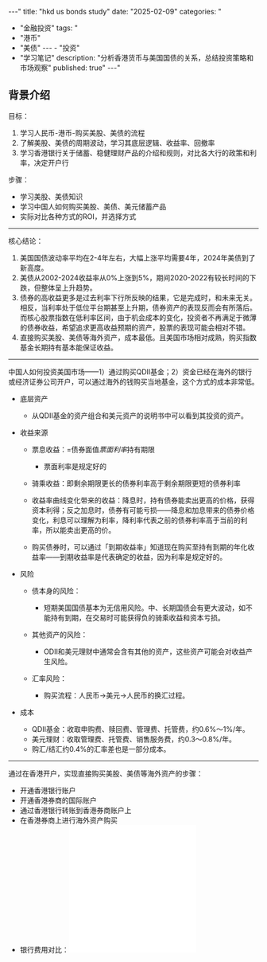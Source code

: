 
---"
title: "hkd us bonds study"
date: "2025-02-09"
categories: "
  - "金融投资"
tags: "
  - "港币"
  - "美债"
---  - "投资"
  - "学习笔记"
description: "分析香港货币与美国国债的关系，总结投资策略和市场观察"
published: true"
---"
## 背景介绍

目标：

  1. 学习人民币-港币-购买美股、美债的流程
  2. 了解美股、美债的周期波动，学习其底层逻辑、收益率、回撤率
  3. 学习香港银行关于储蓄、稳健理财产品的介绍和规则，对比各大行的政策和利率，决定开户行

步骤：

  * 学习美股、美债知识
  * 学习中国人如何购买美股、美债、美元储蓄产品
  * 实际对比各种方式的ROI，并选择方式

* * *

核心结论：

  1. 美国国债波动率平均在2-4年左右，大幅上涨平均需要4年，2024年美债到了新高度。
  2. 美债从2002-2024收益率从0%上涨到5%，期间2020-2022有较长时间的下跌，但整体呈上升趋势。
  3. 债券的高收益更多是过去利率下行所反映的结果，它是完成时，和未来无关。相反，当利率处于低位平台期甚至上升期，债券资产的表现反而会有所落后。而核心股票指数在低利率区间，由于机会成本的变化，投资者不再满足于微薄的债券收益，希望追求更高收益预期的资产，股票的表现可能会相对不错。
  4. 直接购买美股、美债等海外资产，成本最低。且美国市场相对成熟，购买指数基金长期持有基本能保证收益。

* * *

中国人如何投资美国市场——1）通过购买QDII基金；2）资金已经在海外的银行或经济证券公司开户，可以通过海外的钱购买当地基金，这个方式的成本非常低。

  * 底层资产

    * 从QDII基金的资产组合和美元资产的说明书中可以看到其投资的资产。

  * 收益来源

    * 票息收益：=债券面值*票面利率*持有期限

      * 票面利率是规定好的

    * 骑乘收益：即剩余期限更长的债券利率高于剩余期限更短的债券利率
    * 收益率曲线变化带来的收益：降息时，持有债券能卖出更高的价格，获得资本利得；反之加息时，债券有可能亏损——降息和加息带来的债券价格变化，利息可以理解为利率，降利率代表之前的债券利率高于当前的利率，所以能卖出更高的价。
    * 购买债券时，可以通过「到期收益率」知道现在购买至持有到期的年化收益率——到期收益率是代表确定的收益，因为利率是规定好的。

  * 风险

    * 债本身的风险：

      * 短期美国国债基本为无信用风险。中、长期国债会有更大波动，如不能持有到期，在交易时可能获得负的骑乘收益和资本亏损。

    * 其他资产的风险：

      * ODII和美元理财中通常会含有其他的资产，这些资产可能会对收益产生风险。

    * 汇率风险：

      * 购买流程：人民币->美元->人民币的换汇过程。

  * 成本

    * QDII基金：收取申购费、赎回费、管理费、托管费，约0.6%～1%/年。
    * 美元理财：收取管理费、托管费、销售服务费，约0.3～0.8%/年。
    * 购汇/结汇约0.4%的汇率差也是一部分成本。

* * *

通过在香港开户，实现直接购买美股、美债等海外资产的步骤：

  * 开通香港银行账户
  * 开通香港券商的国际账户
  * 通过香港银行转账到香港券商账户上
  * 在香港券商上进行海外资产购买
  * 银行费用对比：![](/content/assets/images/finance/2025-02-09-hkd-us-bonds-study/image_20.png)

